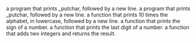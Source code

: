 a program that prints _putchar, followed by a new line.
 a program that prints _putchar, followed by a new line.
 a function that prints 10 times the alphabet, in lowercase, followed by a new line.
 a function that prints the sign of a number. 
 a function that prints the last digit of a number.
 a function that adds two integers and returns the result.
